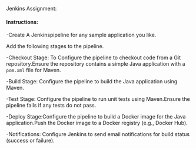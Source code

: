 Jenkins Assignment:

#### Instructions:

-Create A Jenkinspipeline for any sample application you like.

Add the following stages to the pipeline.

-Checkout Stage: To Configure the pipeline to checkout code from a Git repository.Ensure the repository contains a simple Java application with a `pom.xml` file for Maven.

-Build Stage: Configure the pipeline to build the Java application using Maven.

-Test Stage: Configure the pipeline to run unit tests using Maven.Ensure the pipeline fails if any tests do not pass.

-Deploy Stage:Configure the pipeline to build a Docker image for the Java application.Push the Docker image to a Docker registry (e.g., Docker Hub).

-Notifications: Configure Jenkins to send email notifications for build status (success or failure).
